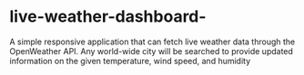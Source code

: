# live-weather-dashboard-
A simple responsive application that can fetch live weather data through the OpenWeather API. Any world-wide city will be searched to provide updated information on the given temperature, wind speed, and humidity
